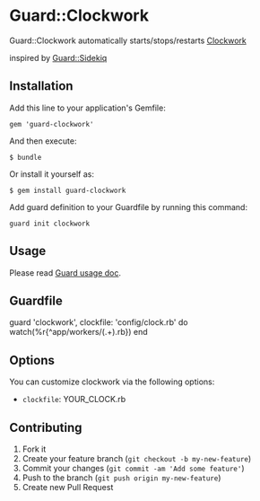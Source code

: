 # Guard::Clockwork

Guard::Clockwork automatically starts/stops/restarts [Clockwork](https://github.com/tomykaira/clockwork)

inspired by [Guard::Sidekiq](https://github.com/uken/guard-sidekiq)


## Installation

Add this line to your application's Gemfile:

    gem 'guard-clockwork'

And then execute:

    $ bundle

Or install it yourself as:

    $ gem install guard-clockwork

Add guard definition to your Guardfile by running this command:

    guard init clockwork

## Usage

Please read [Guard usage doc](http://github.com/guard/guard#readme).

## Guardfile

guard 'clockwork', clockfile: 'config/clock.rb'  do
  watch(%r{^app/workers/(.+)\.rb})
end

## Options

You can customize clockwork via the following options:

* `clockfile`: YOUR_CLOCK.rb

## Contributing

1. Fork it
2. Create your feature branch (`git checkout -b my-new-feature`)
3. Commit your changes (`git commit -am 'Add some feature'`)
4. Push to the branch (`git push origin my-new-feature`)
5. Create new Pull Request
